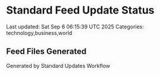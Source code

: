 # Standard Feed Update Status
Last updated: Sat Sep  6 06:15:39 UTC 2025
Categories: technology,business,world

## Feed Files Generated

Generated by Standard Updates Workflow
